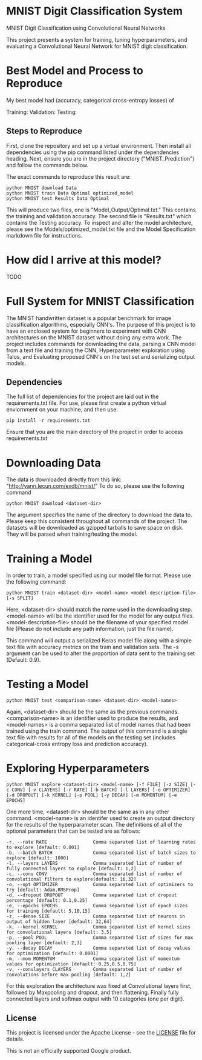 # MNIST Digit Classification System
MNIST Digit Classification using Convolutional Neural Networks

This project presents a system for training, tuning hyperparameters, and evaluating a Convolutional Neural Network for MNIST digit classification.

# Best Model and Process to Reproduce

My best model had (accuracy, categorical cross-entropy losses) of 

Training: 
Validation:
Testing:

## Steps to Reproduce

First, clone the repository and set up a virtual environment. Then install all dependencies using the pip command listed under the dependencies heading. Next, ensure you are in the project directory ("MNIST_Prediction") and follow the commands below.

The exact commands to reproduce this result are:

    python MNIST download Data
    python MNIST train Data Optimal optimized_model
    python MNIST test Results Data Optimal

This will produce two files, one is "Model_Output/Optimal.txt." This contains the training and validation accuracy. 
The second file is "Results.txt" which contains the Testing accuracy. To inspect and alter the model architecture, please see the Models/optimized_model.txt file and the Model Specification markdown file for instructions.

# How did I arrive at this model?

TODO





# Full System for MNIST Classification

The MNIST handwritten dataset is a popular benchmark for image classification algorithms, especially CNN's. The purpose of this project is to have an enclosed system for beginners to experiment with CNN architectures on the MNIST dataset without doing any extra work. The project includes commands for downloading the data, parsing a CNN model from a text file and training the CNN, Hyperparameter exploration using Talos, and Evaluating proposed CNN's on the test set and serializing output models.

## Dependencies

The full list of dependencies for the project are laid out in the requirements.txt file. For use, please first create a python virtual enviornment on your machine, and then use: 

    pip install -r requirements.txt 

Ensure that you are the main directory of the project in order to access requirements.txt

# Downloading Data

The data is downloaded directly from this link: "http://yann.lecun.com/exdb/mnist/" To do so, please use the following command

    python MNIST download <dataset-dir>
  
The argument specifies the name of the directory to download the data to. Please keep this consistent throughout all commands of the project. The datasets will be downloaded as gzipped tarballs to save space on disk. They will be parsed when training/testing the model.

# Training a Model

In order to train, a model specified using our model file format. Please use the following command:

    python MNIST train <dataset-dir> <model-name> <model-description-file> [-s SPLIT]

Here, \<dataset-dir> should match the name used in the downloading step. \<model-name> will be the identifier used for the model for any output files. \<model-description-file> should be the filename of your specified model file (Please do not include any path information, just the file name).

This command will output a serialized Keras model file along with a simple text file with accuracy metrics on the train and validation sets. The -s argument can be used to alter the proportion of data sent to the training set (Default: 0.9). 

# Testing a Model

    python MNIST test <comparison-name> <dataset-dir> <model-names>

Again, \<dataset-dir> should be the same as the previous commands. \<comparison-name> is an identifier used to produce the results, and \<model-names> is a comma separated list of model names that had been trained using the train command. The output of this command is a single text file with results for all of the models on the testing set (includes categorical-cross entropy loss and prediction accuracy).

# Exploring Hyperparameters

    python MNIST explore <dataset-dir> <model-name> [-f FILE] [-z SIZE] [-c CONV] [-v CLAYERS] [-r RATE] [-b BATCH] [-l LAYERS] [-o OPTIMIZER] [-d DROPOUT] [-k KERNEL] [-p POOL] [-y DECAY] [-m MOMENTUM] [-e EPOCHS]

One more time, \<dataset-dir> should be the same as in any other command. \<model-name> is an identifer used to create an output directory for the results of the hyperparameter scan. The definitions of all of the optional parameters that can be tested are as follows:

    -r, --rate RATE                 Comma separated list of learning rates to explore [default: 0.001]
    -b, --batch BATCH               Comma separated list of batch sizes to explore [default: 1000]
    -l, --layers LAYERS             Comma separated list of number of fully connected layers to explore [default: 1,2]
    -c, --conv CONV                 Comma separated list of number of convolutional filters to explore[default: 16,32]
    -o, --opt OPTIMIZER             Comma separated list of optimizers to try [default: Adam,RMSProp]
    -d, --dropout DROPOUT           Comma separated list of dropout percentage [default: 0.1,0.25]
    -e, --epochs EPOCHS             Comma separated list of epoch sizes for training [default: 5,10,15]
    -z, --dense SIZE                Comma separated list of neurons in output of hidden layer [default: 32,64]
    -k, --kernel KERNEL             Comma separated list of kernel sizes for convolutional layers [default: 3,5]
    -p, --pool POOL                 Comma separated list of sizes for max pooling layer [default: 2,3]
    -y, --decay DECAY               Comma separated list of decay values for optimization [default: 0.0001]
    -m, --mom MOMENTUM              Comma separated list of momentum values for optimization [default: 0.25,0.5,0.75]
    -v, --convlayers CLAYERS        Comma separated list of number of convolutions before max pooling [default: 1,2]

For this exploration the architecture was fixed at Convolutional layers first, followed by Maxpooling and dropout, and then flattening. Finally fully connected layers and softmax output with 10 categories (one per digit).
 
## License

This project is licensed under the Apache License - see the [LICENSE](LICENSE) file for details.

This is not an officially supported Google product.
